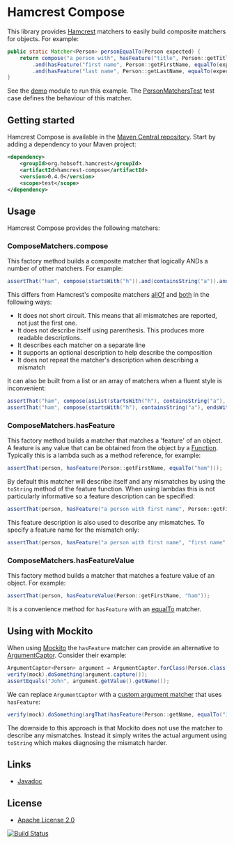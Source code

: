 # Hamcrest Compose

This library provides [Hamcrest](http://hamcrest.org/) matchers to easily build composite matchers for objects. For example:

```java
public static Matcher<Person> personEqualTo(Person expected) {
	return compose("a person with", hasFeature("title", Person::getTitle, equalTo(expected.getTitle())))
		.and(hasFeature("first name", Person::getFirstName, equalTo(expected.getFirstName())))
		.and(hasFeature("last name", Person::getLastName, equalTo(expected.getLastName())));
}
```

See the [demo](demo) module to run this example. The [PersonMatchersTest](demo/src/test/java/org/hobsoft/hamcrest/compose/demo/PersonMatchersTest.java) test case defines the behaviour of this matcher. 

## Getting started

Hamcrest Compose is available in the [Maven Central repository](http://search.maven.org/). Start by adding a dependency to your Maven project:

```xml
<dependency>
	<groupId>org.hobsoft.hamcrest</groupId>
	<artifactId>hamcrest-compose</artifactId>
	<version>0.4.0</version>
	<scope>test</scope>
</dependency>
```

## Usage

Hamcrest Compose provides the following matchers:

### ComposeMatchers.compose

This factory method builds a composite matcher that logically ANDs a number of other matchers. For example:

```java
assertThat("ham", compose(startsWith("h")).and(containsString("a")).and(endsWith("m")));
```

This differs from Hamcrest's composite matchers [allOf](http://hamcrest.org/JavaHamcrest/javadoc/1.3/org/hamcrest/CoreMatchers.html#allOf(org.hamcrest.Matcher...)) and [both](http://hamcrest.org/JavaHamcrest/javadoc/1.3/org/hamcrest/CoreMatchers.html#both(org.hamcrest.Matcher)) in the following ways:

* It does not short circuit. This means that all mismatches are reported, not just the first one.
* It does not describe itself using parenthesis. This produces more readable descriptions.
* It describes each matcher on a separate line
* It supports an optional description to help describe the composition
* It does not repeat the matcher's description when describing a mismatch

It can also be built from a list or an array of matchers when a fluent style is inconvenient:

```java
assertThat("ham", compose(asList(startsWith("h"), containsString("a"), endsWith("m"))));
assertThat("ham", compose(startsWith("h"), containsString("a"), endsWith("m")));
```

### ComposeMatchers.hasFeature

This factory method builds a matcher that matches a 'feature' of an object. A feature is any value that can be obtained from the object by a [Function](https://docs.oracle.com/javase/8/docs/api/java/util/function/Function.html). Typically this is a lambda such as a method reference, for example:

```java
assertThat(person, hasFeature(Person::getFirstName, equalTo("ham")));
```

By default this matcher will describe itself and any mismatches by using the `toString` method of the feature function. When using lambdas this is not particularly informative so a feature description can be specified: 

```java
assertThat(person, hasFeature("a person with first name", Person::getFirstName, equalTo("ham")));
```
	
This feature description is also used to describe any mismatches. To specify a feature name for the mismatch only:

```java
assertThat(person, hasFeature("a person with first name", "first name", Person::getFirstName, equalTo("ham")));
```

### ComposeMatchers.hasFeatureValue

This factory method builds a matcher that matches a feature value of an object. For example:

```java
assertThat(person, hasFeatureValue(Person::getFirstName, "ham"));
```

It is a convenience method for `hasFeature` with an [equalTo](http://hamcrest.org/JavaHamcrest/javadoc/1.3/org/hamcrest/CoreMatchers.html#equalTo(T)) matcher.

## Using with Mockito

When using [Mockito](http://mockito.org/) the `hasFeature` matcher can provide an alternative to [ArgumentCaptor](http://site.mockito.org/mockito/docs/current/org/mockito/Mockito.html#15). Consider their example:

```java
ArgumentCaptor<Person> argument = ArgumentCaptor.forClass(Person.class);
verify(mock).doSomething(argument.capture());
assertEquals("John", argument.getValue().getName());
```

We can replace `ArgumentCaptor` with a [custom argument matcher](http://site.mockito.org/mockito/docs/current/org/mockito/ArgumentMatcher.html) that uses `hasFeature`:

```java
verify(mock).doSomething(argThat(hasFeature(Person::getName, equalTo("John"))));
```

The downside to this approach is that Mockito does not use the matcher to describe any mismatches. Instead it simply writes the actual argument using `toString` which makes diagnosing the mismatch harder.

## Links

* [Javadoc](http://www.hobsoft.org/hamcrest-compose/hamcrest-compose/apidocs/)

## License

* [Apache License 2.0](http://www.apache.org/licenses/LICENSE-2.0.html)

[![Build Status](https://travis-ci.org/markhobson/hamcrest-compose.svg?branch=master)](https://travis-ci.org/markhobson/hamcrest-compose)
